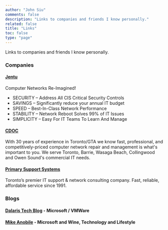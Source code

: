```yaml
---
author: "John Siu"
comments: false
description: "Links to companies and friends I know personally."
related: false
title: "Links"
toc: false
type: "page"
---
```

Links to companies and friends I know personally.
<!--more-->
### Companies

#### [Jentu](//jentu-networks.com/)

Computer Networks Re-Imagined!

- SECURITY – Address All CIS Critical Security Controls
- SAVINGS – Significantly reduce your annual IT budget
- SPEED – Best-In-Class Network Performance
- STABILITY – Network Reboot Solves 99% of IT Issues
- SIMPLICITY – Easy For IT Teams To Learn And Manage

#### [CDOC](//cdoc.ca/)

With 30 years of experience in Toronto/GTA we know fast, professional, and competitively-priced computer network repair and management is what's important to you. We serve Toronto, Barrie, Wasaga Beach, Collingwood and Owen Sound's commercial IT needs.

#### [Primary Support Systems](//www.pssnet.com/)

Toronto’s premier IT support & network consulting company. Fast, reliable, affordable service since 1991.

### Blogs

#### [Dalaris Tech Blog](http://dalaris.com/) - Microsoft / VMWare

#### [Mike Anobile](http://mike.anobile.info/) - Microsoft and Wine, Technology and Lifestyle